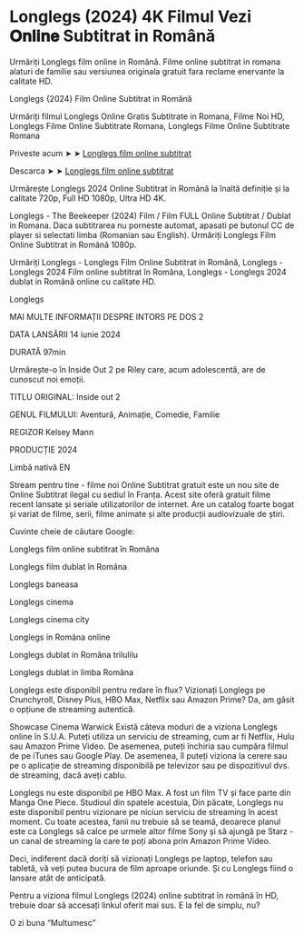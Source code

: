 # Longlegs (2024) 4K Filmul Vezi 𝐎𝐧𝐥𝐢𝐧𝐞 Subtitrat in Română 

Urmăriți Longlegs film online in Română. Filme online subtitrat in romana alaturi de familie sau versiunea originala gratuit fara reclame enervante la calitate HD.

Longlegs {2024} Film Online Subtitrat in Română

Urmăriți filmul Longlegs Online Gratis Subtitrate in Romana, Filme Noi HD, Longlegs Filme Online Subtitrate Romana, Longlegs Filme Online Subtitrate Romana

Priveste acum ➤ ➤ [Longlegs film online subtitrat](https://bigtube55.org/ro/1226578/longlegs.html)

Descarca ➤ ➤ [Longlegs film online subtitrat](https://bigtube55.org/ro/1226578/longlegs.html)

Urmărește Longlegs 2024 Online Subtitrat in Română la înaltă definiție și la calitate 720p, Full HD 1080p, Ultra HD 4K.

Longlegs - The Beekeeper (2024) Film / Film FULL Online Subtitrat / Dublat in Romana. Daca subtitrarea nu porneste automat, apasati pe butonul CC de player si selectati limba (Romanian sau English). Urmăriți Longlegs Film Online Subtitrat in Română 1080p.

Urmăriți Longlegs - Longlegs Film Online Subtitrat in Română, Longlegs - Longlegs 2024 Film online subtitrat în Româna, Longlegs - Longlegs 2024 dublat in Română online cu calitate HD.

Longlegs

MAI MULTE INFORMAȚII DESPRE INTORS PE DOS 2

DATA LANSĂRII 14 iunie 2024

DURATĂ 97min

Urmărește-o în Inside Out 2 pe Riley care, acum adolescentă, are de cunoscut noi emoții.

TITLU ORIGINAL: Inside out 2

GENUL FILMULUI: Aventură, Animație, Comedie, Familie

REGIZOR Kelsey Mann

PRODUCȚIE 2024

Limbă nativă EN

Stream pentru tine - filme noi Online Subtitrat gratuit este un nou site de Online Subtitrat ilegal cu sediul în Franța. Acest site oferă gratuit filme recent lansate și seriale utilizatorilor de internet. Are un catalog foarte bogat și variat de filme, serii, filme animate și alte producții audiovizuale de știri.

Cuvinte cheie de căutare Google:

Longlegs film online subtitrat în Româna

Longlegs film dublat în Româna

Longlegs baneasa

Longlegs cinema

Longlegs cinema city

Longlegs in Româna online

Longlegs dublat in Româna trilulilu

Longlegs dublat in limba Româna

Longlegs este disponibil pentru redare în flux? Vizionați Longlegs pe Crunchyroll, Disney Plus, HBO Max, Netflix sau Amazon Prime? Da, am găsit o opțiune de streaming autentică.

Showcase Cinema Warwick Există câteva moduri de a viziona Longlegs online în S.U.A. Puteți utiliza un serviciu de streaming, cum ar fi Netflix, Hulu sau Amazon Prime Video. De asemenea, puteți închiria sau cumpăra filmul de pe iTunes sau Google Play. De asemenea, îl puteți viziona la cerere sau pe o aplicație de streaming disponibilă pe televizor sau pe dispozitivul dvs. de streaming, dacă aveți cablu.

Longlegs nu este disponibil pe HBO Max. A fost un film TV și face parte din Manga One Piece. Studioul din spatele acestuia, Din păcate, Longlegs nu este disponibil pentru vizionare pe niciun serviciu de streaming în acest moment. Cu toate acestea, fanii nu trebuie să se teamă, deoarece planul este ca Longlegs să calce pe urmele altor filme Sony și să ajungă pe Starz - un canal de streaming la care te poți abona prin Amazon Prime Video.

Deci, indiferent dacă doriți să vizionați Longlegs pe laptop, telefon sau tabletă, vă veți putea bucura de film aproape oriunde. Și cu Longlegs fiind o lansare atât de anticipată.

Pentru a viziona filmul Longlegs (2024) online subtitrat în română în HD, trebuie doar să accesați linkul oferit mai sus. E la fel de simplu, nu?

O zi buna “Multumesc”
